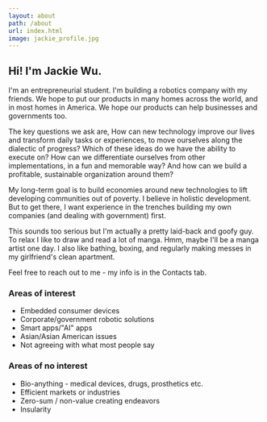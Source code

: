 ```yaml
---
layout: about
path: /about
url: index.html
image: jackie_profile.jpg
---
```


## Hi! I'm Jackie Wu.
I'm an entrepreneurial student. I'm building a robotics company with my friends. We hope to put our products in many homes across the world, and in most homes in America. We hope our products can help businesses and governments too.

The key questions we ask are, How can new technology improve our lives and transform daily tasks or experiences, to move ourselves along the dialectic of progress? Which of these ideas do we have the ability to execute on? How can we differentiate ourselves from other implementations, in a fun and memorable way? And how can we build a profitable, sustainable organization around them?

My long-term goal is to build economies around new technologies to lift developing communities out of poverty. I believe in holistic development. But to get there, I want experience in the trenches building my own companies (and dealing with government) first.

This sounds too serious but I'm actually a pretty laid-back and goofy guy. To relax I like to draw and read a lot of manga. Hmm, maybe I'll be a manga artist one day. I also like bathing, boxing, and regularly making messes in my girlfriend's clean apartment.

Feel free to reach out to me - my info is in the Contacts tab.

### Areas of interest
* Embedded consumer devices
* Corporate/government robotic solutions
* Smart apps/"AI" apps
* Asian/Asian American issues
* Not agreeing with what most people say

### Areas of no interest
* Bio-anything - medical devices, drugs, prosthetics etc.
* Efficient markets or industries
* Zero-sum / non-value creating endeavors
* Insularity
